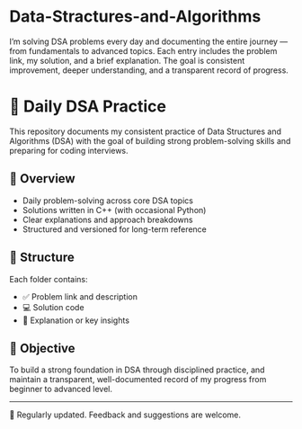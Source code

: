 # Data-Stractures-and-Algorithms
I’m solving DSA problems every day and documenting the entire journey — from fundamentals to advanced topics. Each entry includes the problem link, my solution, and a brief explanation. The goal is consistent improvement, deeper understanding, and a transparent record of progress.

# 📘 Daily DSA Practice

This repository documents my consistent practice of Data Structures and Algorithms (DSA) with the goal of building strong problem-solving skills and preparing for coding interviews.

## 🧩 Overview

- Daily problem-solving across core DSA topics
- Solutions written in C++ (with occasional Python)
- Clear explanations and approach breakdowns
- Structured and versioned for long-term reference

## 📁 Structure

Each folder contains:
- ✅ Problem link and description
- 💻 Solution code
- 📝 Explanation or key insights

## 🎯 Objective

To build a strong foundation in DSA through disciplined practice, and maintain a transparent, well-documented record of my progress from beginner to advanced level.

---

📌 Regularly updated. Feedback and suggestions are welcome.
